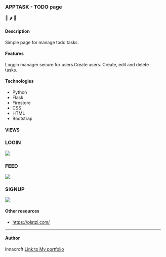 ### APPTASK - TODO page
📝 🌶️  🐍

#### Description
Simple page for manage todo tasks.

#### Features
Loggin manager secure for users.Create users.
Create, edit and delete tasks.
#### Technologies
- Python
- Flask
- Firestore
- CSS
- HTML
- Bootstrap

#### VIEWS
### LOGIN
![](https://github.com/innacroft/flask/blob/master/app/static/images/login.PNG)
### FEED
![](https://github.com/innacroft/flask/tree/master/app/static/images/feed.PNG)
### SIGNUP
![](https://github.com/innacroft/flask/tree/master/app/static/images/signup.PNG)

#### Other resources
- https://platzi.com/

------------

#### Author
Innacroft
[Link to My portfolio](https://innacroft.github.io/portfolio/)
